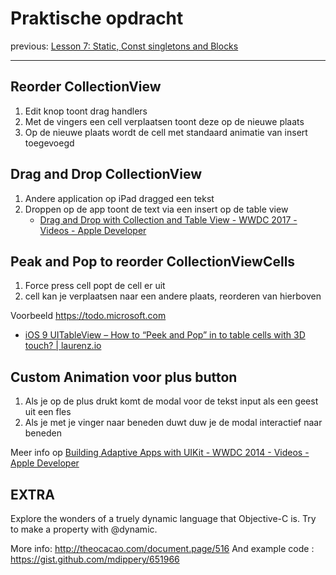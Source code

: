 # Praktische opdracht
previous: [Lesson 7: Static, Const singletons and Blocks](bear://x-callback-url/open-note?id=A88D4654-FAE2-4BC8-A160-701B091E6809-1174-000001250A06170C)
- - - -
## Reorder CollectionView
1. Edit knop toont drag handlers
2. Met de vingers een cell verplaatsen toont deze op de nieuwe plaats
3. Op de nieuwe plaats wordt de cell met standaard animatie van insert toegevoegd
## Drag and Drop CollectionView
1. Andere application op iPad dragged een tekst
2. Droppen op de app toont de text via een insert op de table view
	* [Drag and Drop with Collection and Table View - WWDC 2017 - Videos - Apple Developer](https://developer.apple.com/videos/play/wwdc2017/223/)
## Peak and Pop to reorder CollectionViewCells
1. Force press cell popt de cell er uit
2. cell kan je verplaatsen naar een andere plaats, reorderen van hierboven

Voorbeeld https://todo.microsoft.com


* [iOS 9 UITableView – How to “Peek and Pop” in to table cells with 3D touch? | laurenz.io](http://laurenz.io/2015/10/ios-9-uitableview-how-to-peek-and-pop-in-to-table-cells-with-3d-touch/)

##  Custom Animation voor plus button
1. Als je op de plus drukt komt de modal voor de tekst input als een geest uit een fles
2. Als je met je vinger naar beneden duwt duw je de modal interactief naar beneden

Meer info op [Building Adaptive Apps with UIKit - WWDC 2014 - Videos - Apple Developer](https://developer.apple.com/videos/play/wwdc2014/216/)

## EXTRA

Explore the wonders of a truely dynamic language that Objective-C is. Try to make a property with @dynamic.

More info: http://theocacao.com/document.page/516
And example code : https://gist.github.com/mdippery/651966
